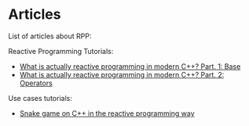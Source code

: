 # Articles

List of articles about RPP:

Reactive Programming Tutorials:
- [What is actually reactive programming in modern C++? Part. 1: Base](https://medium.com/@victimsnino/what-is-actually-reactive-programming-in-modern-c-part-1-base-929355ac2901?source=friends_link&sk=59986e68b0688469c65ca0c757bbfd89)
- [What is actually reactive programming in modern C++? Part. 2: Operators](https://itnext.io/what-is-actually-reactive-programming-in-modern-c-part-2-operators-63d5ea7223cc?source=friends_link&sk=73cc7b8928d2944569e07f402d43d123)


Use cases tutorials:
- [Snake game on C++ in the reactive programming way](https://medium.com/@victimsnino/snake-game-on-c-in-the-reactive-programming-way-19310a73923a?source=friends_link&sk=608039f66da373d4f81c806ffe58298c)
